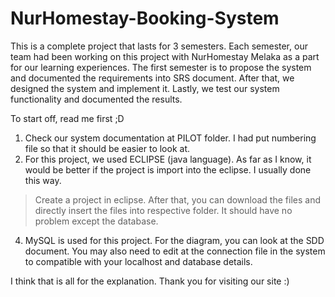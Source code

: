 # NurHomestay-Booking-System

This is a complete project that lasts for 3 semesters. 
Each semester, our team had been working on this project with NurHomestay Melaka as a part for our learning experiences. 
The first semester is to propose the system and documented the requirements into SRS document. 
After that, we designed the system and implement it. Lastly, we test our system functionality and documented the results.

To start off, read me first ;D
1. Check our system documentation at PILOT folder. I had put numbering file so that it should be easier to look at.
2. For this project, we used ECLIPSE (java language). As far as I know, it would be better if the project is import into the eclipse. I usually done this way.
 > Create a project in eclipse.
 > After that, you can download the files and directly insert the files into respective folder. It should have no problem except the database.
4. MySQL is used for this project. For the diagram, you can look at the SDD document. You may also need to edit at the connection file in the system to compatible with your localhost and database details.

I think that is all for the explanation. Thank you for visiting our site :)

